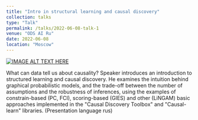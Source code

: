 ```yaml
---
title: "Intro in structural learning and causal discovery"
collection: talks
type: "Talk"
permalink: /talks/2022-06-08-talk-1
venue: "ODS AI Ru"
date: 2022-06-08
location: "Moscow"
---
```



[![IMAGE ALT TEXT HERE](https://img.youtube.com/vi/ei0J5gHWVy4/0.jpg)](https://youtu.be/ei0J5gHWVy4)

What can data tell us about causality? Speaker introduces an introduction to structured learning and causal discovery. He examines the intuition behind graphical probabilistic models, and the trade-off between the number of assumptions and the robustness of inferences, using the examples of constrain-based (PC, FCI), scoring-based (GIES) and other (LiNGAM) basic approaches implemented in the "Causal Discovery Toolbox" and "Causal-learn" libraries. (Presentation language rus)
